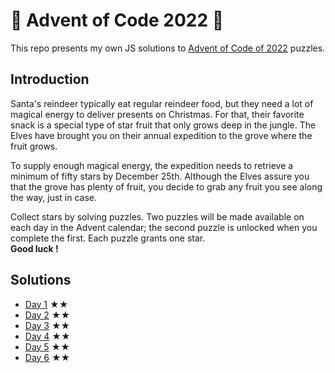 # 🎄 Advent of Code 2022 🎄

This repo presents my own JS solutions to [Advent of Code of 2022](https://adventofcode.com/2022) puzzles.<br />

## Introduction

Santa's reindeer typically eat regular reindeer food, but they need a lot of magical energy to deliver presents on Christmas. For that, their favorite snack is a special type of star fruit that only grows deep in the jungle. The Elves have brought you on their annual expedition to the grove where the fruit grows.

To supply enough magical energy, the expedition needs to retrieve a minimum of fifty stars by December 25th. Although the Elves assure you that the grove has plenty of fruit, you decide to grab any fruit you see along the way, just in case.

Collect stars by solving puzzles. Two puzzles will be made available on each day in the Advent calendar; the second puzzle is unlocked when you complete the first. Each puzzle grants one star.<br /><b>Good luck&nbsp;!</b>

## Solutions

- [Day 1](/2022/day-1/) ★★
- [Day 2](/2022/day-2/) ★★
- [Day 3](/2022/day-3/) ★★
- [Day 4](/2022/day-4/) ★★
- [Day 5](/2022/day-5/) ★★
- [Day 6](/2022/day-6/) ★★
